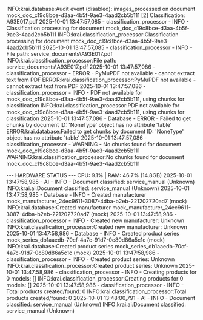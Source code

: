 INFO:krai.database:Audit event (disabled): images_processed on document mock_doc_c19c8bce-d3aa-4b5f-9ae3-4aad2cb5b111
  [2] Classification: A93E017.pdf
2025-10-01 13:47:57,085 - classification_processor - INFO - Classification processing for document mock_doc_c19c8bce-d3aa-4b5f-9ae3-4aad2cb5b111
INFO:krai.classification_processor:Classification processing for document mock_doc_c19c8bce-d3aa-4b5f-9ae3-4aad2cb5b111
2025-10-01 13:47:57,085 - classification_processor - INFO - File path: service_documents\A93E017.pdf
INFO:krai.classification_processor:File path: service_documents\A93E017.pdf
2025-10-01 13:47:57,086 - classification_processor - ERROR - PyMuPDF not available - cannot extract text from PDF
ERROR:krai.classification_processor:PyMuPDF not available - cannot extract text from PDF
2025-10-01 13:47:57,086 - classification_processor - INFO - PDF not available for mock_doc_c19c8bce-d3aa-4b5f-9ae3-4aad2cb5b111, using chunks for classification
INFO:krai.classification_processor:PDF not available for mock_doc_c19c8bce-d3aa-4b5f-9ae3-4aad2cb5b111, using chunks for classification
2025-10-01 13:47:57,086 - Database - ERROR - Failed to get chunks by document ID: 'NoneType' object has no attribute 'table'
ERROR:krai.database:Failed to get chunks by document ID: 'NoneType' object has no attribute 'table'
2025-10-01 13:47:57,086 - classification_processor - WARNING - No chunks found for document mock_doc_c19c8bce-d3aa-4b5f-9ae3-4aad2cb5b111
WARNING:krai.classification_processor:No chunks found for document mock_doc_c19c8bce-d3aa-4b5f-9ae3-4aad2cb5b111

--- HARDWARE STATUS ---
CPU:   9.1% | RAM:  46.7% (14.8GB)
2025-10-01 13:47:58,985 - AI - INFO - Document classified: service_manual (Unknown)
INFO:krai.ai:Document classified: service_manual (Unknown)
2025-10-01 13:47:58,985 - Database - INFO - Created manufacturer mock_manufacturer_24ec9611-3087-4dba-b2eb-221202720ad7 (mock)
INFO:krai.database:Created manufacturer mock_manufacturer_24ec9611-3087-4dba-b2eb-221202720ad7 (mock)
2025-10-01 13:47:58,986 - classification_processor - INFO - Created new manufacturer: Unknown
INFO:krai.classification_processor:Created new manufacturer: Unknown
2025-10-01 13:47:58,986 - Database - INFO - Created product series mock_series_db1aaedb-70cf-4a7c-91d7-0c80d86a5c1c (mock)
INFO:krai.database:Created product series mock_series_db1aaedb-70cf-4a7c-91d7-0c80d86a5c1c (mock)
2025-10-01 13:47:58,986 - classification_processor - INFO - Created product series: Unknown
INFO:krai.classification_processor:Created product series: Unknown
2025-10-01 13:47:58,986 - classification_processor - INFO - Creating products for 0 models: []
INFO:krai.classification_processor:Creating products for 0 models: []
2025-10-01 13:47:58,986 - classification_processor - INFO - Total products created/found: 0
INFO:krai.classification_processor:Total products created/found: 0
2025-10-01 13:48:00,791 - AI - INFO - Document classified: service_manual (Unknown)
INFO:krai.ai:Document classified: service_manual (Unknown)
